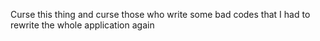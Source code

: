 Curse this thing and curse those who write some bad codes that I had to rewrite the whole application again
